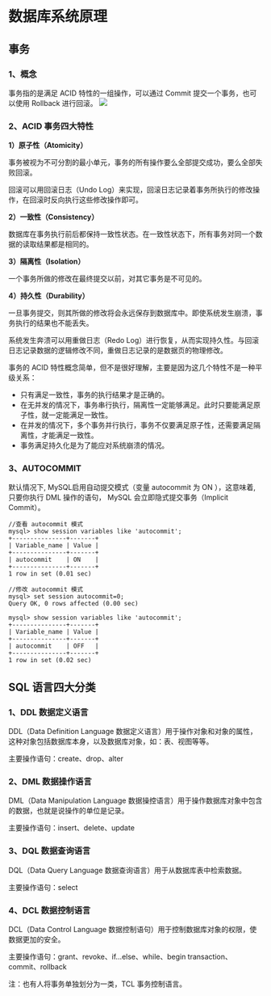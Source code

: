 # 数据库系统原理
## 事务
### 1、概念
事务指的是满足 ACID 特性的一组操作，可以通过 Commit 提交一个事务，也可以使用 Rollback 进行回滚。
![](http://images.intflag.com/database01.png)

### 2、ACID 事务四大特性
**1）原子性（Atomicity）**

事务被视为不可分割的最小单元，事务的所有操作要么全部提交成功，要么全部失败回滚。

回滚可以用回滚日志（Undo Log）来实现，回滚日志记录着事务所执行的修改操作，在回滚时反向执行这些修改操作即可。

**2）一致性（Consistency）**

数据库在事务执行前后都保持一致性状态。在一致性状态下，所有事务对同一个数据的读取结果都是相同的。

**3）隔离性（Isolation）**

一个事务所做的修改在最终提交以前，对其它事务是不可见的。

**4）持久性（Durability）**

一旦事务提交，则其所做的修改将会永远保存到数据库中。即使系统发生崩溃，事务执行的结果也不能丢失。

系统发生奔溃可以用重做日志（Redo Log）进行恢复，从而实现持久性。与回滚日志记录数据的逻辑修改不同，重做日志记录的是数据页的物理修改。


事务的 ACID 特性概念简单，但不是很好理解，主要是因为这几个特性不是一种平级关系：

- 只有满足一致性，事务的执行结果才是正确的。
- 在无并发的情况下，事务串行执行，隔离性一定能够满足。此时只要能满足原子性，就一定能满足一致性。
- 在并发的情况下，多个事务并行执行，事务不仅要满足原子性，还需要满足隔离性，才能满足一致性。
- 事务满足持久化是为了能应对系统崩溃的情况。

### 3、AUTOCOMMIT
默认情况下, MySQL启用自动提交模式（变量 autocommit 为 ON ），这意味着, 只要你执行 DML 操作的语句， MySQL 会立即隐式提交事务（Implicit Commit）。

```
//查看 autocommit 模式
mysql> show session variables like 'autocommit';
+---------------+-------+
| Variable_name | Value |
+---------------+-------+
| autocommit    | ON    |
+---------------+-------+
1 row in set (0.01 sec)

//修改 autocommit 模式
mysql> set session autocommit=0;
Query OK, 0 rows affected (0.00 sec)

mysql> show session variables like 'autocommit';
+---------------+-------+
| Variable_name | Value |
+---------------+-------+
| autocommit    | OFF   |
+---------------+-------+
1 row in set (0.02 sec)
```

## SQL 语言四大分类
### 1、DDL 数据定义语言
DDL（Data Definition Language 数据定义语言）用于操作对象和对象的属性，这种对象包括数据库本身，以及数据库对象，如：表、视图等等。

主要操作语句：create、drop、alter
### 2、DML 数据操作语言
DML（Data Manipulation Language 数据操控语言）用于操作数据库对象中包含的数据，也就是说操作的单位是记录。

主要操作语句：insert、delete、update
### 3、DQL 数据查询语言
DQL（Data Query Language 数据查询语言）用于从数据库表中检索数据。

主要操作语句：select
### 4、DCL 数据控制语言
DCL（Data Control Language 数据控制语句）用于控制数据库对象的权限，使数据更加的安全。

主要操作语句：grant、revoke、if…else、while、begin transaction、commit、rollback

注：也有人将事务单独划分为一类，TCL 事务控制语言。